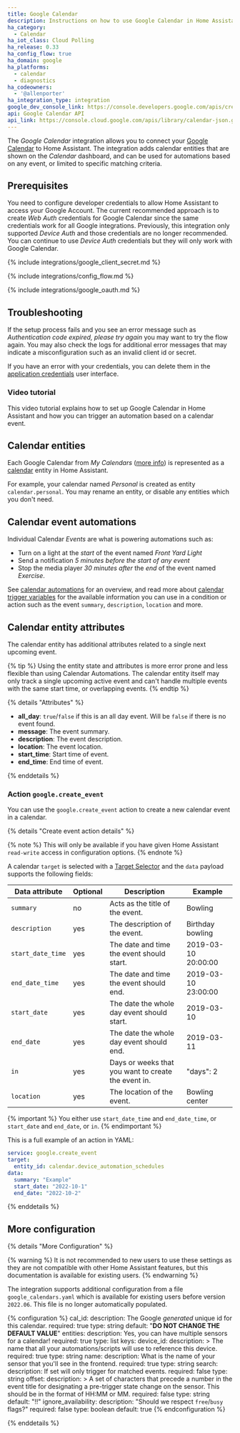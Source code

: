 ```yaml
---
title: Google Calendar
description: Instructions on how to use Google Calendar in Home Assistant.
ha_category:
  - Calendar
ha_iot_class: Cloud Polling
ha_release: 0.33
ha_config_flow: true
ha_domain: google
ha_platforms:
  - calendar
  - diagnostics
ha_codeowners:
  - '@allenporter'
ha_integration_type: integration
google_dev_console_link: https://console.developers.google.com/apis/credentials
api: Google Calendar API
api_link: https://console.cloud.google.com/apis/library/calendar-json.googleapis.com
---
```


The *Google Calendar* integration allows you to connect your [Google Calendar](https://calendar.google.com) to Home Assistant. The integration adds calendar entities that are shown on the *Calendar* dashboard, and can be used for automations based on any event, or limited to specific matching criteria.

## Prerequisites

You need to configure developer credentials to allow Home Assistant to access your Google Account. The current recommended approach is to create *Web Auth* credentials for Google Calendar since
the same credentials work for all Google integrations. Previously, this integration only supported
*Device Auth* and those credentials are no longer recommended. You can continue to use *Device Auth*
credentials but they will only work with Google Calendar.

{% include integrations/google_client_secret.md %}

{% include integrations/config_flow.md %}

{% include integrations/google_oauth.md %}

## Troubleshooting

If the setup process fails and you see an error message such as *Authentication code expired, please try again* you may want to try the flow again. You may also check the logs for additional error messages that may indicate a misconfiguration such as an invalid client id or secret.

If you have an error with your credentials, you can delete them in the [application credentials](/integrations/application_credentials/) user interface.

### Video tutorial
This video tutorial explains how to set up Google Calendar in Home Assistant and how you can trigger an automation based on a calendar event.

<lite-youtube videoid="r2WbpxKDOD4" videotitle="How To Use Calendar Events in Home Assistant - Tutorial" posterquality="maxresdefault"></lite-youtube>

## Calendar entities

Each Google Calendar from *My Calendars* ([more info](https://support.google.com/calendar/answer/37095)) is represented as a [calendar](/integrations/calendar) entity in Home Assistant.

For example, your calendar named *Personal* is created as entity `calendar.personal`. You may rename an entity, or disable any entities which you don't need.

## Calendar event automations

Individual Calendar *Events* are what is powering automations such as:

- Turn on a light at the *start* of the event named *Front Yard Light*
- Send a notification *5 minutes before the start of any event*
- Stop the media player *30 minutes after* the *end* of the event named *Exercise*.

See [calendar automations](/integrations/calendar#automation) for an overview, and read more about [calendar trigger variables](/docs/automation/templating/#calendar) for the available information you can use in a condition or action such as the event `summary`, `description`, `location` and more.

## Calendar entity attributes

The calendar entity has additional attributes related to a single next upcoming event.

{% tip %}
Using the entity state and attributes is more error prone and less flexible than using Calendar Automations. The calendar entity itself may only track a single upcoming active event and can't handle multiple events with the same start time, or overlapping events.
{% endtip %}


{% details "Attributes" %}

- **all_day**: `true`/`false` if this is an all day event. Will be `false` if there is no event found.
- **message**: The event summary.
- **description**: The event description.
- **location**: The event location.
- **start_time**: Start time of event.
- **end_time**: End time of event.

{% enddetails %}

### Action `google.create_event`

You can use the `google.create_event` action to create a new calendar event in a calendar.

{% details "Create event action details" %}

{% note %}
This will only be available if you have given Home Assistant `read-write` access in configuration options.
{% endnote %}

A calendar `target` is selected with a [Target Selector](/docs/blueprint/selectors/#target-selector) and the `data` payload supports the following fields:

| Data attribute | Optional | Description                                         | Example             |
| ---------------------- | -------- | --------------------------------------------------- | ------------------- |
| `summary`              | no       | Acts as the title of the event.                     | Bowling             |
| `description`          | yes      | The description of the event.                       | Birthday bowling    |
| `start_date_time`      | yes      | The date and time the event should start.           | 2019-03-10 20:00:00 |
| `end_date_time`        | yes      | The date and time the event should end.             | 2019-03-10 23:00:00 |
| `start_date`           | yes      | The date the whole day event should start.          | 2019-03-10          |
| `end_date`             | yes      | The date the whole day event should end.            | 2019-03-11          |
| `in`                   | yes      | Days or weeks that you want to create the event in. | "days": 2           |
| `location`             | yes      | The location of the event.                          | Bowling center      |

{% important %}
You either use `start_date_time` and `end_date_time`, or `start_date` and `end_date`, or `in`.
{% endimportant %}

This is a full example of an action in YAML:

```yaml
service: google.create_event
target:
  entity_id: calendar.device_automation_schedules
data:
  summary: "Example"
  start_date: "2022-10-1"
  end_date: "2022-10-2"
```

{% enddetails %}

## More configuration


{% details "More Configuration" %}

{% warning %}
It is not recommended to new users to use these settings as they are not
compatible with other Home Assistant features, but this documentation is available
for existing users.
{% endwarning %}

The integration supports additional configuration from a file `google_calendars.yaml` which is available for existing users before version `2022.06`. This file is no longer automatically populated.

{% configuration %}
cal_id:
  description: The Google *generated* unique id for this calendar.
  required: true
  type: string
  default: "**DO NOT CHANGE THE DEFAULT VALUE**"
entities:
  description: Yes, you can have multiple sensors for a calendar!
  required: true
  type: list
  keys:
    device_id:
      description: >
        The name that all your automations/scripts
        will use to reference this device.
      required: true
      type: string
    name:
      description: What is the name of your sensor that you'll see in the frontend.
      required: true
      type: string
    search:
      description: If set will only trigger for matched events.
      required: false
      type: string
    offset:
      description: >
        A set of characters that precede a number in the event title
        for designating a pre-trigger state change on the sensor.
        This should be in the format of HH:MM or MM.
      required: false
      type: string
      default: "!!"
    ignore_availability:
      description: "Should we respect `free`/`busy` flags?"
      required: false
      type: boolean
      default: true
{% endconfiguration %}

{% enddetails %}
